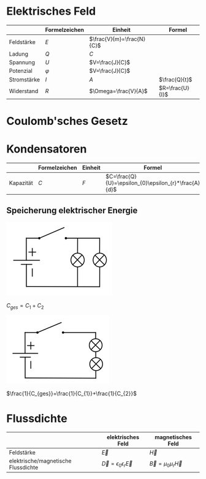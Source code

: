 # Elektrisches Feld

|             | Formelzeichen | Einheit                   | Formel          |
| ----------- | ------------- | ------------------------- | --------------- |
| Feldstärke  | $E$           | $\frac{V}{m}=\frac{N}{C}$ |                 |
| Ladung      | $Q$           | $C$                       |                 |
| Spannung    | $U$           | $V=\frac{J}{C}$           |                 |
| Potenzial   | $\varphi$     | $V=\frac{J}{C}$           |                 |
| Stromstärke | $I$           | $A$                       | $\frac{Q}{t}$   |
| Widerstand  | $R$           | $\Omega=\frac{V}{A}$      | $R=\frac{U}{I}$ |

# Coulomb'sches Gesetz

# Kondensatoren

|           | Formelzeichen | Einheit | Formel                                               |
| --------- | ------------- | ------- | ---------------------------------------------------- |
| Kapazität | $C$           | $F$     | $C=\frac{Q}{U}=\epsilon_{0}\epsilon_{r}*\frac{A}{d}$ |

## Speicherung elektrischer Energie

![](../Working%20Materials/Elektrisches%20Feld/Parallelschaltung.png)

$C_{ges}=C_{1}+C_{2}$

![](../Working%20Materials/Elektrisches%20Feld/Reihenschaltung.png)

$\frac{1}{C_{ges}}=\frac{1}{C_{1}}+\frac{1}{C_{2}}$

# Flussdichte

|                                     | elektrisches Feld                     | magnetisches Feld           |
| ----------------------------------- | ------------------------------------- | --------------------------- |
| Feldstärke                          | $\vec{E}$                             | $\vec{H}$                   |
| elektrische/magnetische Flussdichte | $\vec{D}=\epsilon_0\epsilon_r\vec{E}$ | $\vec{B}=\mu_0\mu_r\vec{H}$ |
